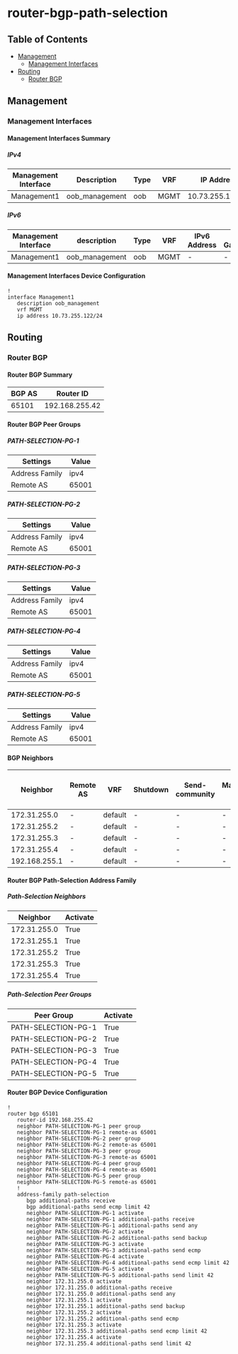 # router-bgp-path-selection

## Table of Contents

- [Management](#management)
  - [Management Interfaces](#management-interfaces)
- [Routing](#routing)
  - [Router BGP](#router-bgp)

## Management

### Management Interfaces

#### Management Interfaces Summary

##### IPv4

| Management Interface | Description | Type | VRF | IP Address | Gateway |
| -------------------- | ----------- | ---- | --- | ---------- | ------- |
| Management1 | oob_management | oob | MGMT | 10.73.255.122/24 | 10.73.255.2 |

##### IPv6

| Management Interface | description | Type | VRF | IPv6 Address | IPv6 Gateway |
| -------------------- | ----------- | ---- | --- | ------------ | ------------ |
| Management1 | oob_management | oob | MGMT | - | - |

#### Management Interfaces Device Configuration

```eos
!
interface Management1
   description oob_management
   vrf MGMT
   ip address 10.73.255.122/24
```

## Routing

### Router BGP

#### Router BGP Summary

| BGP AS | Router ID |
| ------ | --------- |
| 65101 | 192.168.255.42 |

#### Router BGP Peer Groups

##### PATH-SELECTION-PG-1

| Settings | Value |
| -------- | ----- |
| Address Family | ipv4 |
| Remote AS | 65001 |

##### PATH-SELECTION-PG-2

| Settings | Value |
| -------- | ----- |
| Address Family | ipv4 |
| Remote AS | 65001 |

##### PATH-SELECTION-PG-3

| Settings | Value |
| -------- | ----- |
| Address Family | ipv4 |
| Remote AS | 65001 |

##### PATH-SELECTION-PG-4

| Settings | Value |
| -------- | ----- |
| Address Family | ipv4 |
| Remote AS | 65001 |

##### PATH-SELECTION-PG-5

| Settings | Value |
| -------- | ----- |
| Address Family | ipv4 |
| Remote AS | 65001 |

#### BGP Neighbors

| Neighbor | Remote AS | VRF | Shutdown | Send-community | Maximum-routes | Allowas-in | BFD | RIB Pre-Policy Retain | Route-Reflector Client | Passive |
| -------- | --------- | --- | -------- | -------------- | -------------- | ---------- | --- | --------------------- | ---------------------- | ------- |
| 172.31.255.0 | - | default | - | - | - | - | - | - | - | - |
| 172.31.255.2 | - | default | - | - | - | - | - | - | - | - |
| 172.31.255.3 | - | default | - | - | - | - | - | - | - | - |
| 172.31.255.4 | - | default | - | - | - | - | - | - | - | - |
| 192.168.255.1 | - | default | - | - | - | - | - | - | - | - |

#### Router BGP Path-Selection Address Family

##### Path-Selection Neighbors

| Neighbor | Activate |
| -------- | -------- |
| 172.31.255.0 | True |
| 172.31.255.1 | True |
| 172.31.255.2 | True |
| 172.31.255.3 | True |
| 172.31.255.4 | True |

##### Path-Selection Peer Groups

| Peer Group | Activate |
| ---------- | -------- |
| PATH-SELECTION-PG-1 | True |
| PATH-SELECTION-PG-2 | True |
| PATH-SELECTION-PG-3 | True |
| PATH-SELECTION-PG-4 | True |
| PATH-SELECTION-PG-5 | True |

#### Router BGP Device Configuration

```eos
!
router bgp 65101
   router-id 192.168.255.42
   neighbor PATH-SELECTION-PG-1 peer group
   neighbor PATH-SELECTION-PG-1 remote-as 65001
   neighbor PATH-SELECTION-PG-2 peer group
   neighbor PATH-SELECTION-PG-2 remote-as 65001
   neighbor PATH-SELECTION-PG-3 peer group
   neighbor PATH-SELECTION-PG-3 remote-as 65001
   neighbor PATH-SELECTION-PG-4 peer group
   neighbor PATH-SELECTION-PG-4 remote-as 65001
   neighbor PATH-SELECTION-PG-5 peer group
   neighbor PATH-SELECTION-PG-5 remote-as 65001
   !
   address-family path-selection
      bgp additional-paths receive
      bgp additional-paths send ecmp limit 42
      neighbor PATH-SELECTION-PG-1 activate
      neighbor PATH-SELECTION-PG-1 additional-paths receive
      neighbor PATH-SELECTION-PG-1 additional-paths send any
      neighbor PATH-SELECTION-PG-2 activate
      neighbor PATH-SELECTION-PG-2 additional-paths send backup
      neighbor PATH-SELECTION-PG-3 activate
      neighbor PATH-SELECTION-PG-3 additional-paths send ecmp
      neighbor PATH-SELECTION-PG-4 activate
      neighbor PATH-SELECTION-PG-4 additional-paths send ecmp limit 42
      neighbor PATH-SELECTION-PG-5 activate
      neighbor PATH-SELECTION-PG-5 additional-paths send limit 42
      neighbor 172.31.255.0 activate
      neighbor 172.31.255.0 additional-paths receive
      neighbor 172.31.255.0 additional-paths send any
      neighbor 172.31.255.1 activate
      neighbor 172.31.255.1 additional-paths send backup
      neighbor 172.31.255.2 activate
      neighbor 172.31.255.2 additional-paths send ecmp
      neighbor 172.31.255.3 activate
      neighbor 172.31.255.3 additional-paths send ecmp limit 42
      neighbor 172.31.255.4 activate
      neighbor 172.31.255.4 additional-paths send limit 42
```
